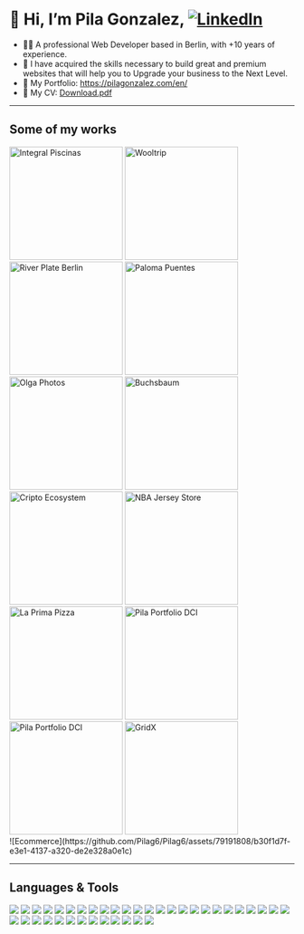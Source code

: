 
# 👋 Hi, I’m Pila Gonzalez, [![LinkedIn](https://img.shields.io/badge/LinkedIn-0077B5?style=for-the-badge&logo=linkedin&logoColor=white)](https://www.linkedin.com/in/pila-gonzalez/)

- 👨‍💻 A professional Web Developer based in Berlin, with +10 years of experience. 
- 🚀 I have acquired the skills necessary to build great and premium websites that will help you to Upgrade your business to the Next Level.
- 👀 My Portfolio: https://pilagonzalez.com/en/
- 💾 My CV: [Download.pdf](https://pilagonzalez.com/wp-content/uploads/2023/09/Ezequiel-L-Gonzalez-CV.pdf)


---

## Some of my works

<div>

  <img src="https://github.com/Pilag6/Pilag6/assets/79191808/24f73b84-c2ac-4223-b0c9-f4ae75cd33c8" width=200px title="Integral Piscinas">
  <img src="https://github.com/Pilag6/Pilag6/assets/79191808/f4fe1c21-78d6-4dc2-83e1-6c78013846a8" width=200px title="Wooltrip">
  <img src="https://github.com/Pilag6/Pilag6/assets/79191808/76a243d7-28bf-4b1d-a4ac-4d1e7840835f" width=200px title="River Plate Berlin">
  <img src="https://github.com/Pilag6/Pilag6/assets/79191808/bef9ca8e-23bd-4a36-8f27-a09e4c9acc3c" width=200px title="Paloma Puentes">
  <img src="https://github.com/Pilag6/Pilag6/assets/79191808/40eb64cf-4ca0-4279-ba8a-1606073c57fb" width=200px title="Olga Photos">
  <img src="https://github.com/Pilag6/Pilag6/assets/79191808/aeacdfe4-db3c-439d-89c1-ae207db9f02b" width=200px title="Buchsbaum">
  <img src="https://github.com/Pilag6/Pilag6/assets/79191808/fc2cf29d-b3df-4ee4-bcf7-0ca817110c1e" width=200px title="Cripto Ecosystem">
  <img src="https://github.com/Pilag6/Pilag6/assets/79191808/e029eddd-95a4-49ee-8492-16ed71c7eb59" width=200px title="NBA Jersey Store">
  <img src="https://github.com/Pilag6/Pilag6/assets/79191808/2f79cce9-b6f4-40c5-b89c-b7e29e6b0385" width=200px title="La Prima Pizza">
  <img src="https://github.com/Pilag6/Pilag6/assets/79191808/78c74e53-5ebc-41c9-b902-de599e4825cd" width=200px title="Pila Portfolio DCI">
  <img src="https://github.com/Pilag6/Pilag6/assets/79191808/b30f1d7f-e3e1-4137-a320-de2e328a0e1c" width=200px title="Pila Portfolio DCI">
  <a href="https://github.com/Pilag6/gridX"><img src="https://github.com/Pilag6/Pilag6/assets/79191808/3f91e4ab-9cfc-4d29-ba87-b9b9e26486e1" width=200px title="GridX"></a>

</div>
![Ecommerce](https://github.com/Pilag6/Pilag6/assets/79191808/b30f1d7f-e3e1-4137-a320-de2e328a0e1c)


---
## Languages & Tools

[![](https://img.shields.io/badge/Visual%20Studio%20Code-007ACC.svg?style=for-the-badge&logo=Visual-Studio-Code&logoColor=white)]()
[![](https://img.shields.io/badge/HTML5-E34F26.svg?style=for-the-badge&logo=HTML5&logoColor=white)]()
[![](https://img.shields.io/badge/CSS3-1572B6.svg?style=for-the-badge&logo=CSS3&logoColor=white)]()
[![](https://img.shields.io/badge/Tailwind%20CSS-06B6D4.svg?style=for-the-badge&logo=Tailwind-CSS&logoColor=white)]()
[![](https://img.shields.io/badge/Bootstrap-7952B3.svg?style=for-the-badge&logo=Bootstrap&logoColor=white)]()
[![](https://img.shields.io/badge/BEM-000000.svg?style=for-the-badge&logo=BEM&logoColor=white)]()
[![](https://img.shields.io/badge/JavaScript-F7DF1E.svg?style=for-the-badge&logo=JavaScript&logoColor=black)]()
[![](https://img.shields.io/badge/jQuery-0769AD.svg?style=for-the-badge&logo=jQuery&logoColor=white)]()
[![](https://img.shields.io/badge/TypeScript-3178C6.svg?style=for-the-badge&logo=TypeScript&logoColor=white)]()
[![](https://img.shields.io/badge/Next.js-000000.svg?style=for-the-badge&logo=nextdotjs&logoColor=white)]()
[![](https://img.shields.io/badge/Vite-646CFF.svg?style=for-the-badge&logo=Vite&logoColor=white)]()
[![](https://img.shields.io/badge/React-61DAFB.svg?style=for-the-badge&logo=React&logoColor=black)]()
[![](https://img.shields.io/badge/Redux-764ABC.svg?style=for-the-badge&logo=Redux&logoColor=white)]()
[![](https://img.shields.io/badge/styledcomponents-DB7093.svg?style=for-the-badge&logo=styled-components&logoColor=white)]()
[![](https://img.shields.io/badge/Astro-FF5D01.svg?style=for-the-badge&logo=Astro&logoColor=white)]()
[![](https://img.shields.io/badge/Git-F05032.svg?style=for-the-badge&logo=Git&logoColor=white)]()
[![](https://img.shields.io/badge/GitHub-181717.svg?style=for-the-badge&logo=GitHub&logoColor=white)]()
[![](https://img.shields.io/badge/Firebase-FFCA28.svg?style=for-the-badge&logo=Firebase&logoColor=black)]()
[![](https://img.shields.io/badge/cPanel-FF6C2C.svg?style=for-the-badge&logo=cPanel&logoColor=white)]()
[![](https://img.shields.io/badge/Netlify-00C7B7.svg?style=for-the-badge&logo=Netlify&logoColor=white)]()
[![](https://img.shields.io/badge/Node.js-339933.svg?style=for-the-badge&logo=nodedotjs&logoColor=white)]()
[![](https://img.shields.io/badge/npm-CB3837.svg?style=for-the-badge&logo=npm&logoColor=white)]()
[![](https://img.shields.io/badge/pnpm-F69220.svg?style=for-the-badge&logo=pnpm&logoColor=white)]()
[![](https://img.shields.io/badge/XAMPP-FB7A24.svg?style=for-the-badge&logo=XAMPP&logoColor=white)]()
[![](https://img.shields.io/badge/WordPress-21759B.svg?style=for-the-badge&logo=WordPress&logoColor=white)]()
[![](https://img.shields.io/badge/Elementor-92003B.svg?style=for-the-badge&logo=Elementor&logoColor=white)]()
[![](https://img.shields.io/badge/Gutenberg-000000.svg?style=for-the-badge&logo=Gutenberg&logoColor=white)]()
[![](https://img.shields.io/badge/Yoast-A4286A.svg?style=for-the-badge&logo=Yoast&logoColor=white)]()
[![](https://img.shields.io/badge/WooCommerce-96588A.svg?style=for-the-badge&logo=WooCommerce&logoColor=white)]()
[![](https://img.shields.io/badge/Magento-EE672F.svg?style=for-the-badge&logo=Magento&logoColor=white)]()
[![](https://img.shields.io/badge/SQLite-003B57.svg?style=for-the-badge&logo=SQLite&logoColor=white)]()
[![](https://img.shields.io/badge/Figma-F24E1E.svg?style=for-the-badge&logo=Figma&logoColor=white)]()
[![](https://img.shields.io/badge/Adobe%20Photoshop-31A8FF.svg?style=for-the-badge&logo=Adobe-Photoshop&logoColor=white)]()
[![](https://img.shields.io/badge/Linux-FCC624.svg?style=for-the-badge&logo=Linux&logoColor=black)]()
[![](https://img.shields.io/badge/Ubuntu-E95420.svg?style=for-the-badge&logo=Ubuntu&logoColor=white)]()
[![](https://img.shields.io/badge/Notion-000000.svg?style=for-the-badge&logo=Notion&logoColor=white)]()
[![](https://img.shields.io/badge/Stack%20Overflow-F58025.svg?style=for-the-badge&logo=Stack-Overflow&logoColor=white)]()
[![](https://img.shields.io/badge/OpenAI-412991.svg?style=for-the-badge&logo=OpenAI&logoColor=white)]()
